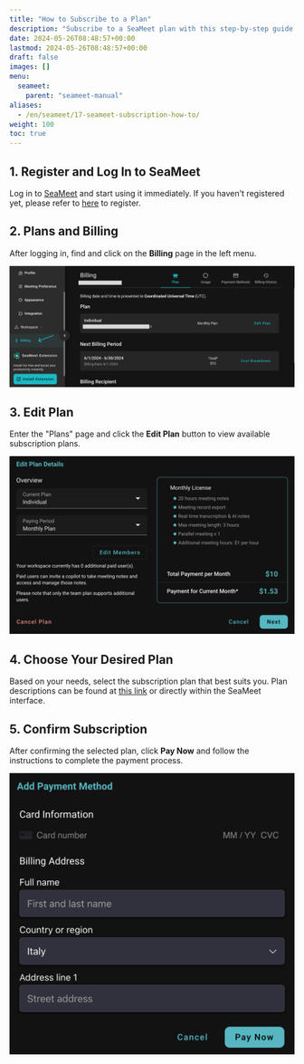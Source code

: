 ```yaml
---
title: "How to Subscribe to a Plan"
description: "Subscribe to a SeaMeet plan with this step-by-step guide. Register, log in, choose the best plan for your needs."
date: 2024-05-26T08:48:57+00:00
lastmod: 2024-05-26T08:48:57+00:00
draft: false
images: []
menu:
  seameet:
    parent: "seameet-manual"
aliases:
  - /en/seameet/17-seameet-subscription-how-to/
weight: 100
toc: true
---
```


## 1. **Register and Log In to SeaMeet**

Log in to [SeaMeet](https://meet.seasalt.ai/signin) and start using it immediately. If you haven't registered yet, please refer to [here](/en/seameet/seameet-manual/1-how-to-use-seameet/) to register.

## 2. **Plans and Billing**

After logging in, find and click on the **Billing** page in the left menu.

 <center>
    <img src="/images/seameet-en/17-seameet-subscription-how-to/billing-dashboard.png" alt="SeaMeet Plans and Billing"/>
</center>

## 3. **Edit Plan**

Enter the "Plans" page and click the **Edit Plan** button to view available subscription plans.

  <center>
    <img src="/images/seameet-en/17-seameet-subscription-how-to/subscription-plan.png" alt="SeaMeet Edit Plan"/>
    </center>

## 4. **Choose Your Desired Plan**

Based on your needs, select the subscription plan that best suits you. Plan descriptions can be found at [this link](https://meet.seasalt.ai/en-us) or directly within the SeaMeet interface.

## 5. **Confirm Subscription**

After confirming the selected plan, click **Pay Now** and follow the instructions to complete the payment process.

  <center>
    <img src="/images/seameet-en/17-seameet-subscription-how-to/payment-methods.png" alt="SeaMeet Payment Method"/>
    </center>